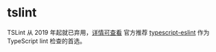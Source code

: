 # tslint
TSLint 从 2019 年起就已弃用，[详情可查看](https://github.com/palantir/tslint/issues/4534)
官方推荐 [typescript-eslint](https://typescript-eslint.io/) 作为 TypeScript lint 检查的首选。